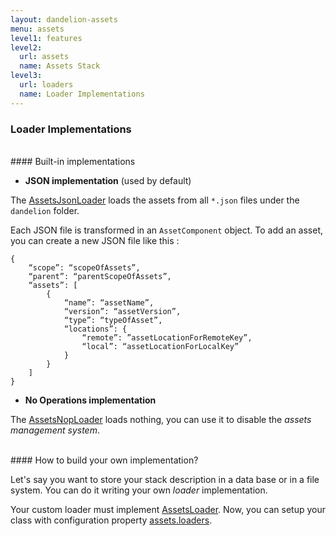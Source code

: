 ```yaml
---
layout: dandelion-assets
menu: assets
level1: features
level2:
  url: assets
  name: Assets Stack
level3:
  url: loaders
  name: Loader Implementations
---
```


### Loader Implementations

<br />
#### Built-in implementations

 * **JSON implementation** (used by default)

The [AssetsJsonLoader](/dandelion/ref/javadoc/dandelion-core/com/github/dandelion/core/asset/loader/AssetsJsonLoader.html) loads the assets from all `*.json` files under the `dandelion` folder.

Each JSON file is transformed in an `AssetComponent` object.
To add an asset, you can create a new JSON file like this :

	{
		“scope”: “scopeOfAssets”,
		“parent”: “parentScopeOfAssets”,
		“assets”: [
			{
				“name”: “assetName”,
				“version”: “assetVersion”,
				“type”: “typeOfAsset”,
				“locations”: {
					“remote”: ”assetLocationForRemoteKey”,
					“local”: “assetLocationForLocalKey”
				}
			}
		]
	}

 * **No Operations implementation**

The [AssetsNopLoader](/dandelion/ref/javadoc/dandelion-core/com/github/dandelion/core/asset/loader/AssetsNopLoader.html) loads nothing, you can use it to disable the _assets management system_.

<br />
#### How to build your own implementation?

Let's say you want to store your stack description in a data base or in a file system. You can do it writing your own _loader_ implementation.

Your custom loader must implement [AssetsLoader](/dandelion/ref/javadoc/dandelion-core/com/github/dandelion/core/asset/AssetsLoader.html).
Now, you can setup your class with configuration property [assets.loaders](/dandelion/ref/configuration/#assets.loaders).

